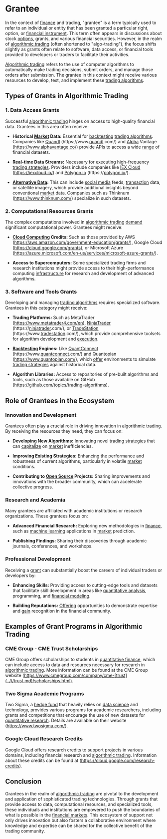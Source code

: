 # Grantee

In the context of [finance](../f/finance.md) and trading, "grantee" is a term typically used to refer to an individual or entity that has been granted a particular right, option, or [financial instrument](../f/financial_instrument.md). This term often appears in discussions about stock [options](../o/options.md), grants, and various financial securities. However, in the realm of [algorithmic trading](../a/accountability.md) (often shortened to "algo-trading"), the focus shifts slightly as grants often relate to software, data access, or financial tools provided to developers or traders to facilitate their activities.

[Algorithmic trading](../a/accountability.md) refers to the use of computer algorithms to automatically make trading decisions, submit orders, and manage those orders after submission. The grantee in this context might receive various resources to develop, test, and implement these [trading algorithms](../t/trading_algorithms.md).

## Types of Grants in Algorithmic Trading

### 1. **Data Access Grants**
Successful [algorithmic trading](../a/accountability.md) hinges on access to high-quality financial data. Grantees in this area often receive:

- **Historical [Market](../m/market.md) Data:** Essential for [backtesting](../b/backtesting.md) [trading algorithms](../t/trading_algorithms.md). Companies like [Quandl](../q/quandl.md) (https://www.[quandl](../q/quandl.md).com/) and [Alpha](../a/alpha.md) Vantage (https://www.alphavantage.co/) provide APIs to access a wide [range](../r/range.md) of financial datasets.
  
- **Real-time Data Streams:** Necessary for executing high-frequency [trading strategies](../t/trading_strategies.md). Providers include companies like [IEX Cloud](../i/iex_cloud.md) (https://iexcloud.io/) and [Polygon.io](../p/polygonio.md) (https://[polygon.io](../p/polygonio.md)/).
  
- **[Alternative Data](../a/alternative_data.md):** This can include [social media](../s/social_media.md) feeds, [transaction](../t/transaction.md) data, or satellite imagery, which provide additional insights beyond conventional [market](../m/market.md) data. Companies such as Thinknum (https://www.thinknum.com/) specialize in such datasets.

### 2. **Computational Resources Grants**
The complex computations involved in [algorithmic trading](../a/accountability.md) [demand](../d/demand.md) significant computational power. Grantees might receive:

- **[Cloud Computing](../c/cloud_computing_in_trading.md) Credits:** Such as those provided by AWS (https://aws.amazon.com/government-education/grants/), Google Cloud (https://cloud.google.com/grants), or Microsoft Azure (https://azure.microsoft.com/en-us/services/microsoft-azure-grants/).
  
- **Access to Supercomputers:** Some specialized trading firms and research institutions might provide access to their high-performance computing [infrastructure](../i/infrastructure.md) for research and development of advanced algorithms.

### 3. **Software and Tools Grants**
Developing and managing [trading algorithms](../t/trading_algorithms.md) requires specialized software. Grantees in this category might receive:

- **Trading Platforms:** Such as MetaTrader (https://www.metatrader4.com/en), [NinjaTrader](../n/ninjatrader.md) (https://[ninjatrader](../n/ninjatrader.md).com/), or [TradeStation](../t/tradestation.md) (https://www.[tradestation](../t/tradestation.md).com/), which provide comprehensive toolsets for algorithm development and [execution](../e/execution.md).
  
- **[Backtesting](../b/backtesting.md) Engines:** Like [QuantConnect](../q/quantconnect.md) (https://www.[quantconnect](../q/quantconnect.md).com/) and Quantopian (https://www.quantopian.com/), which [offer](../o/offer.md) environments to simulate [trading strategies](../t/trading_strategies.md) against historical data.
  
- **Algorithm Libraries:** Access to repositories of pre-built algorithms and tools, such as those available on GitHub (https://github.com/topics/trading-algorithms).

## Role of Grantees in the Ecosystem

### **Innovation and Development**
Grantees often play a crucial role in driving innovation in [algorithmic trading](../a/accountability.md). By receiving the resources they need, they can focus on:

- **Developing New Algorithms:** Innovating novel [trading strategies](../t/trading_strategies.md) that can [capitalize](../c/capitalize.md) on [market](../m/market.md) inefficiencies.
  
- **Improving Existing Strategies:** Enhancing the performance and robustness of current algorithms, particularly in volatile [market](../m/market.md) conditions.
  
- **Contributing to [Open Source](../o/open_source.md) Projects:** Sharing improvements and innovations with the broader community, which can accelerate collective progress.

### **Research and Academia**
Many grantees are affiliated with academic institutions or research organizations. These grantees focus on:

- **Advanced Financial Research:** Exploring new methodologies in [finance](../f/finance.md), such as [machine learning](../m/machine_learning.md) applications in [market](../m/market.md) prediction.
  
- **Publishing Findings:** Sharing their discoveries through academic journals, conferences, and workshops.

### **Professional Development**
Receiving a [grant](../g/grant.md) can substantially boost the careers of individual traders or developers by:

- **Enhancing Skills:** Providing access to cutting-edge tools and datasets that facilitate skill development in areas like [quantitative analysis](../q/quantitative_analysis.md), programming, and [financial modeling](../f/financial_modeling.md).
  
- **Building Reputations:** [Offering](../o/offering.md) opportunities to demonstrate expertise and [gain](../g/gain.md) recognition in the financial community.

## Examples of Grant Programs in Algorithmic Trading

### **CME Group - CME Trust Scholarships**
CME Group offers scholarships to students in [quantitative finance](../q/quantitative_finance.md), which can include access to data and resources necessary for research in [algorithmic trading](../a/accountability.md). More information can be found at the CME Group website (https://www.cmegroup.com/company/cme-[trust](../t/trust.md)/scholarships.html).

### **Two Sigma Academic Programs**
Two Sigma, a [hedge fund](../h/hedge_fund.md) that heavily relies on [data science](../d/data_science_in_trading.md) and technology, provides various programs for academic researchers, including grants and competitions that encourage the use of new datasets for [quantitative research](../q/quantitative_research.md). Details are available on their website (https://www.twosigma.com/).

### **Google Cloud Research Credits**
Google Cloud offers research credits to support projects in various domains, including financial research and [algorithmic trading](../a/accountability.md). Information about these credits can be found at (https://cloud.google.com/research-credits).

## Conclusion

Grantees in the realm of [algorithmic trading](../a/accountability.md) are pivotal to the development and application of sophisticated trading technologies. Through grants that provide access to data, computational resources, and specialized tools, these individuals and institutions are empowered to push the boundaries of what is possible in the [financial markets](../f/financial_market.md). This ecosystem of support not only drives innovation but also fosters a collaborative environment where knowledge and expertise can be shared for the collective benefit of the trading community.
